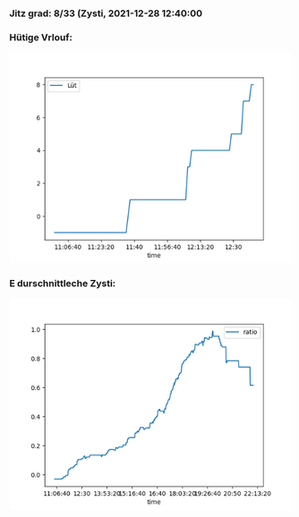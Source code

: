 ### Jitz grad: 8/33 (Zysti, 2021-12-28 12:40:00

### Hütige Vrlouf:
![Graph](Today.png)

### E durschnittleche Zysti:
![Graph](Zysti.png)